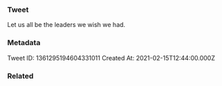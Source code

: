 ### Tweet
Let us all be the leaders we wish we had.

### Metadata
Tweet ID: 1361295194604331011
Created At: 2021-02-15T12:44:00.000Z

### Related

